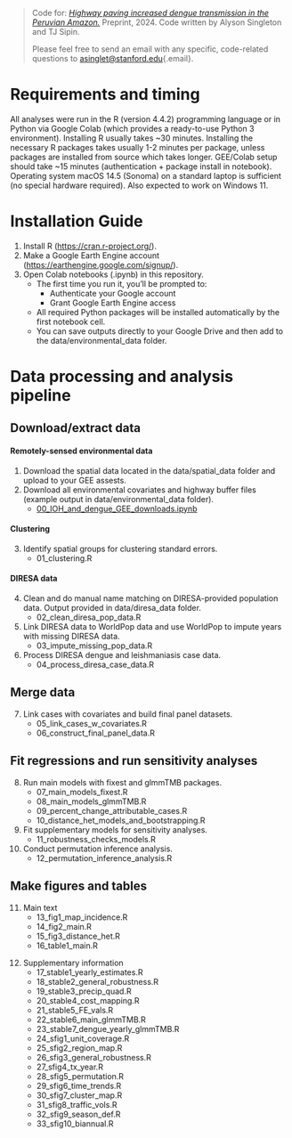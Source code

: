 > Code for: [*Highway paving increased dengue transmission in the Peruvian Amazon.*](https://www.medrxiv.org/content/10.1101/2024.11.15.24317406v1) Preprint, 2024. Code written by Alyson Singleton and TJ Sipin.
>
> Please feel free to send an email with any specific, code-related questions to [asinglet\@stanford.edu](mailto:asinglet@stanford.edu){.email}.

# Requirements and timing

All analyses were run in the R (version 4.4.2) programming language or in Python via Google Colab (which provides a ready-to-use Python 3 environment). Installing R usually takes \~30 minutes. Installing the necessary R packages takes usually 1-2 minutes per package, unless packages are installed from source which takes longer. GEE/Colab setup should take \~15 minutes (authentication + package install in notebook). Operating system macOS 14.5 (Sonoma) on a standard laptop is sufficient (no special hardware required). Also expected to work on Windows 11.

# Installation Guide

1)  Install R (<https://cran.r-project.org/>).
2)  Make a Google Earth Engine account (<https://earthengine.google.com/signup/>).
3)  Open Colab notebooks (.ipynb) in this repository.
    -   The first time you run it, you’ll be prompted to:
        -   Authenticate your Google account
        -   Grant Google Earth Engine access
    -   All required Python packages will be installed automatically by the first notebook cell.
    -   You can save outputs directly to your Google Drive and then add to the data/environmental_data folder.

# Data processing and analysis pipeline

## Download/extract data

#### Remotely-sensed environmental data

1)  Download the spatial data located in the data/spatial_data folder and upload to your GEE assests.
2)  Download all environmental covariates and highway buffer files (example output in data/environmental_data folder).
    -   [00_IOH_and_dengue_GEE_downloads.ipynb](https://colab.research.google.com/drive/1NuFvsgjjnNCU4ZElD4kMuuzfHIACS-fD?usp=sharing)

#### Clustering

3)  Identify spatial groups for clustering standard errors.
    -   01_clustering.R

#### DIRESA data

4)  Clean and do manual name matching on DIRESA-provided population data. Output provided in data/diresa_data folder.
    -   02_clean_diresa_pop_data.R
5)  Link DIRESA data to WorldPop data and use WorldPop to impute years with missing DIRESA data.
    -   03_impute_missing_pop_data.R
6)  Process DIRESA dengue and leishmaniasis case data.
    -   04_process_diresa_case_data.R

## Merge data

7)  Link cases with covariates and build final panel datasets.
    -   05_link_cases_w_covariates.R
    -   06_construct_final_panel_data.R

## Fit regressions and run sensitivity analyses

8)  Run main models with fixest and glmmTMB packages.
    -   07_main_models_fixest.R
    -   08_main_models_glmmTMB.R
    -   09_percent_change_attributable_cases.R
    -   10_distance_het_models_and_bootstrapping.R
9)  Fit supplementary models for sensitivity analyses.
    -   11_robustness_checks_models.R
10) Conduct permutation inference analysis.
    -   12_permutation_inference_analysis.R

## Make figures and tables

11) Main text
    -   13_fig1_map_incidence.R
    -   14_fig2_main.R
    -   15_fig3_distance_het.R
    -   16_table1_main.R

<!-- -->

12) Supplementary information
    -   17_stable1_yearly_estimates.R
    -   18_stable2_general_robustness.R
    -   19_stable3_precip_quad.R
    -   20_stable4_cost_mapping.R
    -   21_stable5_FE_vals.R
    -   22_stable6_main_glmmTMB.R
    -   23_stable7_dengue_yearly_glmmTMB.R
    -   24_sfig1_unit_coverage.R
    -   25_sfig2_region_map.R
    -   26_sfig3_general_robustness.R
    -   27_sfig4_tx_year.R
    -   28_sfig5_permutation.R
    -   29_sfig6_time_trends.R
    -   30_sfig7_cluster_map.R
    -   31_sfig8_traffic_vols.R
    -   32_sfig9_season_def.R
    -   33_sfig10_biannual.R
